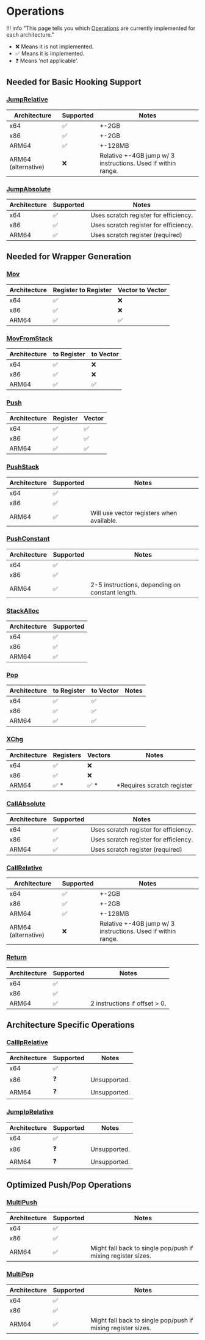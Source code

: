 # Operations

!!! info "This page tells you which [Operations](./operations.md) are currently implemented for each architecture."

- ❌ Means it is not implemented.
- ✅ Means it is implemented.
- ❓ Means 'not applicable'.

## Needed for Basic Hooking Support

### [JumpRelative](./operations.md#jumprelative)

| Architecture        | Supported | Notes                                                        |
| ------------------- | --------- | ------------------------------------------------------------ |
| x64                 | ✅         | +-2GB                                                        |
| x86                 | ✅         | +-2GB                                                        |
| ARM64               | ✅         | +-128MB                                                      |
| ARM64 (alternative) | ❌         | Relative +-4GB jump w/ 3 instructions. Used if within range. |

### [JumpAbsolute](./operations.md#jumpabsolute)

| Architecture | Supported | Notes                                 |
| ------------ | --------- | ------------------------------------- |
| x64          | ✅         | Uses scratch register for efficiency. |
| x86          | ✅         | Uses scratch register for efficiency. |
| ARM64        | ✅         | Uses scratch register (required)      |

## Needed for Wrapper Generation

### [Mov](./operations.md#mov)  

| Architecture | Register to Register | Vector to Vector |
| ------------ | -------------------- | ---------------- |
| x64          | ✅                    | ❌                |
| x86          | ✅                    | ❌                |
| ARM64        | ✅                    | ✅                |

### [MovFromStack](./operations.md#movfromstack)

| Architecture | to Register | to Vector |
| ------------ | ----------- | --------- |
| x64          | ✅           | ❌         |
| x86          | ✅           | ❌         |
| ARM64        | ✅           | ✅         |

### [Push](./operations.md#push)

| Architecture | Register | Vector |
| ------------ | -------- | ------ |
| x64          | ✅        | ✅      |
| x86          | ✅        | ✅      |
| ARM64        | ✅        | ✅      |

### [PushStack](./operations.md#pushstack)

| Architecture | Supported | Notes                                     |
| ------------ | --------- | ----------------------------------------- |
| x64          | ✅         |                                           |
| x86          | ✅         |                                           |
| ARM64        | ✅         | Will use vector registers when available. |

### [PushConstant](./operations.md#pushconstant)

| Architecture | Supported | Notes                                           |
| ------------ | --------- | ----------------------------------------------- |
| x64          | ✅         |                                                 |
| x86          | ✅         |                                                 |
| ARM64        | ✅         | 2-5 instructions, depending on constant length. |

### [StackAlloc](./operations.md#stackalloc)

| Architecture | Supported |
| ------------ | --------- |
| x64          | ✅         |
| x86          | ✅         |
| ARM64        | ✅         |

### [Pop](./operations.md#pop)

| Architecture | to Register | to Vector | Notes |
| ------------ | ----------- | --------- | ----- |
| x64          | ✅           | ✅         |       |
| x86          | ✅           | ✅         |       |
| ARM64        | ✅           | ✅         |       |

### [XChg](./operations.md#xchg)

| Architecture | Registers | Vectors | Notes                      |
| ------------ | --------- | ------- | -------------------------- |
| x64          | ✅         | ❌       |                            |
| x86          | ✅         | ❌       |                            |
| ARM64        | ✅ *       | ✅ *     | *Requires scratch register |

### [CallAbsolute](./operations.md#callabsolute)

| Architecture | Supported | Notes                                 |
| ------------ | --------- | ------------------------------------- |
| x64          | ✅         | Uses scratch register for efficiency. |
| x86          | ✅         | Uses scratch register for efficiency. |
| ARM64        | ✅         | Uses scratch register (required)      |

### [CallRelative](./operations.md#callrelative)

| Architecture        | Supported | Notes                                                        |
| ------------------- | --------- | ------------------------------------------------------------ |
| x64                 | ✅         | +-2GB                                                        |
| x86                 | ✅         | +-2GB                                                        |
| ARM64               | ✅         | +-128MB                                                      |
| ARM64 (alternative) | ❌         | Relative +-4GB jump w/ 3 instructions. Used if within range. |

### [Return](./operations.md#return)

| Architecture | Supported | Notes                         |
| ------------ | --------- | ----------------------------- |
| x64          | ✅         |                               |
| x86          | ✅         |                               |
| ARM64        | ✅         | 2 instructions if offset > 0. |

## Architecture Specific Operations

### [CallIpRelative](./operations.md#calliprelative)

| Architecture | Supported | Notes        |
| ------------ | --------- | ------------ |
| x64          | ✅         |              |
| x86          | ❓         | Unsupported. |
| ARM64        | ❓         | Unsupported. |

### [JumpIpRelative](./operations.md#jumpiprelative)

| Architecture | Supported | Notes        |
| ------------ | --------- | ------------ |
| x64          | ✅         |              |
| x86          | ❓         | Unsupported. |
| ARM64        | ❓         | Unsupported. |

## Optimized Push/Pop Operations

### [MultiPush](./operations.md#multipush)

| Architecture | Supported | Notes                                                        |
| ------------ | --------- | ------------------------------------------------------------ |
| x64          | ✅         |                                                              |
| x86          | ✅         |                                                              |
| ARM64        | ✅         | Might fall back to single pop/push if mixing register sizes. |

### [MultiPop](./operations.md#multipop)

| Architecture | Supported | Notes                                                        |
| ------------ | --------- | ------------------------------------------------------------ |
| x64          | ✅         |                                                              |
| x86          | ✅         |                                                              |
| ARM64        | ✅         | Might fall back to single pop/push if mixing register sizes. |